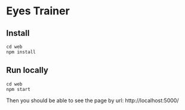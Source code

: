 # Eyes Trainer

## Install 
    
    cd web
    npm install
         
## Run locally 
    
    cd web
    npm start
    
Then you should be able to see the page by url: http://localhost:5000/

